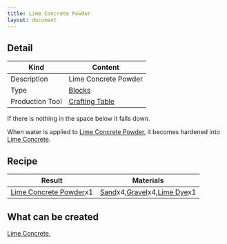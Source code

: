 ```yaml
---
title: Lime Concrete Powder
layout: document
---
```

## Detail

|Kind|Content|
|---|---|
|Description|Lime Concrete Powder|
|Type|[Blocks](Blocks)|
|Production Tool|[Crafting Table](Crafting_Table)|

If there is nothing in the space below it falls down.

When water is applied to [Lime Concrete Powder](Lime_Concrete_Powder), it becomes hardened into [Lime Concrete](Lime_Concrete).

## Recipe

|Result|Materials|
|---|---|
|[Lime Concrete Powder](Lime_Concrete_Powder)x1|[Sand](Sand)x4,[Gravel](Gravel)x4,[Lime Dye](Lime_Dye)x1|

## What can be created

[Lime Concrete](Lime_Concrete),
